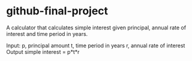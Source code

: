 # github-final-project
<p>A calculator that calculates simple interest given principal, annual rate of interest and time period in years.</p>
Input:
   p, principal amount
   t, time period in years
   r, annual rate of interest
Output
   simple interest = p*t*r

